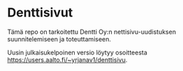 # Denttisivut

Tämä repo on tarkoitettu Dentti Oy:n nettisivu-uudistuksen suunnitelemiseen ja toteuttamiseen.

Uusin julkaisukelpoinen versio löytyy osoitteesta https://users.aalto.fi/~yrjanav1/denttisivu.
